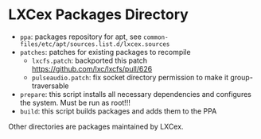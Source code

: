 # LXCex Packages Directory

* `ppa`: packages repository for apt, see `common-files/etc/apt/sources.list.d/lxcex.sources`
* `patches`: patches for existing packages to recompile
  * `lxcfs.patch`: backported this patch https://github.com/lxc/lxcfs/pull/626
  * `pulseaudio.patch`: fix socket directory permission to make it group-traversable
* `prepare`: this script installs all necessary dependencies and configures the system. Must be run as root!!!
* `build`: this script builds packages and adds them to the PPA

Other directories are packages maintained by LXCex.
